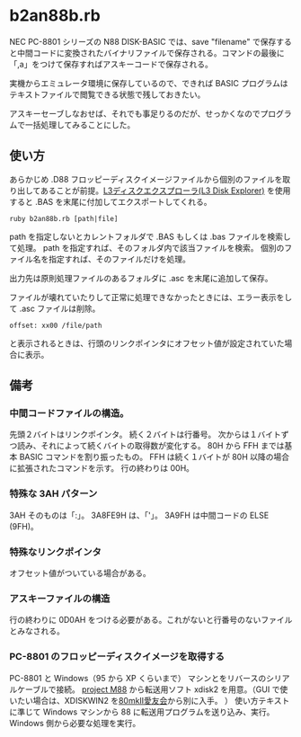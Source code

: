 # b2an88b.rb

NEC PC-8801 シリーズの N88 DISK-BASIC では、save "filename" で保存すると中間コードに変換されたバイナリファイルで保存される。コマンドの最後に 「,a」をつけて保存すればアスキーコードで保存される。

実機からエミュレータ環境に保存しているので、できれば BASIC プログラムはテキストファイルで閲覧できる状態で残しておきたい。

アスキーセーブしなおせば、それでも事足りるのだが、せっかくなのでプログラムで一括処理してみることにした。

## 使い方

あらかじめ .D88 フロッピーディスクイメージファイルから個別のファイルを取り出してあることが前提。[L3ディスクエクスプローラ(L3 Disk Explorer)](http://s-sasaji.ddo.jp/bml3mk5/) を使用すると .BAS を末尾に付加してエクスポートしてくれる。

    ruby b2an88b.rb [path|file]

path を指定しないとカレントフォルダで .BAS もしくは .bas ファイルを検索して処理。
path を指定すれば、そのフォルダ内で該当ファイルを検索。
個別のファイル名を指定すれば、そのファイルだけを処理。

出力先は原則処理ファイルのあるフォルダに .asc を末尾に追加して保存。

ファイルが壊れていたりして正常に処理できなかったときには、エラー表示をして .asc ファイルは削除。

    offset: xx00 /file/path

と表示されるときは、行頭のリンクポインタにオフセット値が設定されていた場合に表示。

## 備考

### 中間コードファイルの構造。
先頭２バイトはリンクポインタ。
続く２バイトは行番号。
次からは１バイトずつ読み、それによって続くバイトの取得数が変化する。
80H から FFH までは基本 BASIC コマンドを割り振ったもの。
FFH は続く１バイトが 80H 以降の場合に拡張されたコマンドを示す。
行の終わりは 00H。

### 特殊な 3AH パターン
3AH そのものは「:」。
3A8FE9H は、「'」。
3A9FH は中間コードの ELSE (9FH)。

### 特殊なリンクポインタ
オフセット値がついている場合がある。


### アスキーファイルの構造
行の終わりに 0D0AH をつける必要がある。これがないと行番号のないファイルとみなされる。

### PC-8801 のフロッピーディスクイメージを取得する
PC-8801 と Windows（95 から XP くらいまで） マシンとをリバースのシリアルケーブルで接続。
[project M88](http://retropc.net/cisc/m88/) から転送用ソフト xdisk2 を用意。（GUI で使いたい場合は、XDISKWIN2 を[80mkII愛友会](http://www5f.biglobe.ne.jp/~apaslothy/)から別に入手。 ）
使い方テキストに準じて Windows マシンから 88 に転送用プログラムを送り込み、実行。
Windows 側から必要な処理を実行。
